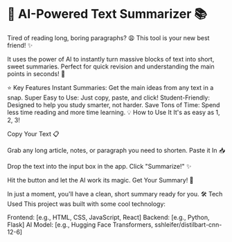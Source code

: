 # 🤖 AI-Powered Text Summarizer 📚

Tired of reading long, boring paragraphs? 😩 This tool is your new best friend! ✨

It uses the power of AI to instantly turn massive blocks of text into short, sweet summaries. Perfect for quick revision and understanding the main points in seconds! 🚀

⭐ Key Features
Instant Summaries: Get the main ideas from any text in a snap.
Super Easy to Use: Just copy, paste, and click!
Student-Friendly: Designed to help you study smarter, not harder.
Save Tons of Time: Spend less time reading and more time learning.
💡 How to Use It
It's as easy as 1, 2, 3!

Copy Your Text 📋

Grab any long article, notes, or paragraph you need to shorten.
Paste it In 📥

Drop the text into the input box in the app.
Click "Summarize!" ✨

Hit the button and let the AI work its magic.
Get Your Summary! 🧠

In just a moment, you'll have a clean, short summary ready for you.
🛠️ Tech Used
This project was built with some cool technology:

Frontend: [e.g., HTML, CSS, JavaScript, React]
Backend: [e.g., Python, Flask]
AI Model: [e.g., Hugging Face Transformers, sshleifer/distilbart-cnn-12-6]

